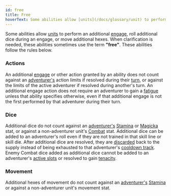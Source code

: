 ```yaml
---
id: free
title: Free
hoverText: Some abilities allow [units](/docs/glossary/unit) to perform an additional [engage](/docs/battles/adventurer-turn/engage), roll additional dice during an engage, or move additional hexes. When clarification is needed, these abilities sometimes use the term 'free'.
---
```


Some abilities allow [units](/docs/glossary/unit) to perform an additional [engage](/docs/battles/adventurer-turn/engage), roll additional dice during an engage, or move additional hexes. When clarification is needed, these abilities sometimes use the term **"free"**. These abilities follow the rules below.

### Actions

An additional [engage](/docs/battles/adventurer-turn/engage) or other action granted by an ability does not count against an [adventurer's](/docs/glossary/adventurer) action limits if resolved during their [turn](/docs/glossary/turn), or against the limits of the active adventurer if resolved during another's turn. An additional engage action does not require an adventurer to gain a [fatigue](/docs/glossary/fatigue) unless that ability specifies otherwise, even if that additional engage is not the first performed by that adventurer during their turn.

### Dice

Additional dice do not count against an [adventurer's](/docs/glossary/adventurer) [Stamina](/docs/stats/stamina) or [Magicka](/docs/stats/magicka) stat, or against a non-adventurer unit's [Combat](/docs/skill-lines/combat) stat. Additional dice can be added to an adventurer's roll even if they are not trained in that skill line or skill die. After additional dice are resolved, they are [discarded](/docs/glossary/discard) back to the supply instead of being exhausted to that adventurer's [cooldown track](/docs/glossary/cooldown-track). Enemy Combat dice added as additional dice cannot be added to an adventurer's [active slots](/docs/glossary/active-slot) or resolved to gain [tenacity](/docs/glossary/tenacity).

### Movement

Additional hexes of movement do not count against an [adventurer's](/docs/glossary/adventurer) [Stamina](/docs/stats/stamina) or against a non-adventurer unit's movement stat.
